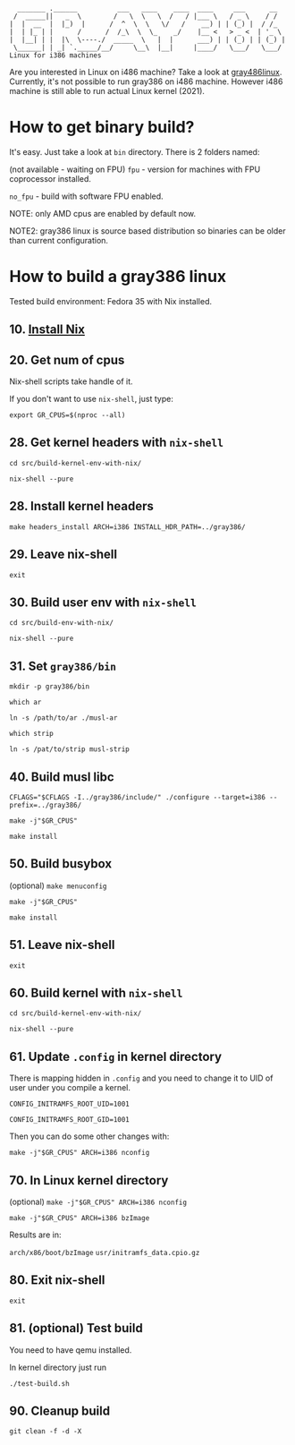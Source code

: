 ```
  _______ .______          ___   ____    ____  ____     ___      __   
 /  _____||   _  \        /   \  \   \  /   / |___ \   / _ \    / /   
|  |  __  |  |_)  |      /  ^  \  \   \/   /    __) | | (_) |  / /_   
|  | |_ | |      /      /  /_\  \  \_    _/    |__ <   > _ <  | '_ \  
|  |__| | |  |\  \----./  _____  \   |  |      ___) | | (_) | | (_) | 
 \______| | _| `._____/__/     \__\  |__|     |____/   \___/   \___/  
Linux for i386 machines
```

Are you interested in Linux on i486 machine? Take a look at [gray486linux](https://github.com/marmolak/gray486linux). Currently, it's not possible to run gray386 on i486 machine. However i486
machine is still able to run actual Linux kernel (2021).


How to get binary build?
========================
It's easy. Just take a look at `bin` directory. There is 2 folders named:

(not available - waiting on FPU) `fpu` - version for machines with FPU coprocessor installed.

`no_fpu` - build with software FPU enabled.

NOTE: only AMD cpus are enabled by default now.

NOTE2: gray386 linux is source based distribution so binaries can be older than
current configuration.


How to build a gray386 linux
============================

Tested build environment:
Fedora 35 with Nix installed.

**10.** [Install Nix](https://nixos.org/manual/nix/stable/#sect-multi-user-installation)
----------------------------------------------------------------------------------------


**20.** Get num of cpus
-----------------------

Nix-shell scripts take handle of it.

If you don't want to use `nix-shell`, just type:

`export GR_CPUS=$(nproc --all)`


**28.** Get kernel headers with `nix-shell`
-------------------------------------------

`cd src/build-kernel-env-with-nix/`

`nix-shell --pure`


**28.** Install kernel headers
------------------------------

`make headers_install ARCH=i386 INSTALL_HDR_PATH=../gray386/`


**29.** Leave nix-shell
-----------------------

`exit`


**30.** Build user env with `nix-shell`
---------------------------------------

`cd src/build-env-with-nix/`

`nix-shell --pure`


**31.** Set `gray386/bin`
-------------------------

`mkdir -p gray386/bin`

`which ar`

`ln -s /path/to/ar ./musl-ar`

`which strip`

`ln -s /pat/to/strip musl-strip`


**40.** Build musl libc
-----------------------

`CFLAGS="$CFLAGS -I../gray386/include/" ./configure --target=i386 --prefix=../gray386/`

`make -j"$GR_CPUS"`

`make install`


**50.** Build busybox
---------------------

(optional) `make menuconfig`

`make -j"$GR_CPUS"`

`make install`


**51.** Leave nix-shell
-----------------------

`exit`


**60.** Build kernel with `nix-shell`
-------------------------------------

`cd src/build-kernel-env-with-nix/`

`nix-shell --pure`


**61.** Update `.config` in kernel directory
--------------------------------------------

There is mapping hidden in `.config` and you need to change it
to UID of user under you compile a kernel.

`CONFIG_INITRAMFS_ROOT_UID=1001`

`CONFIG_INITRAMFS_ROOT_GID=1001`

Then you can do some other changes with:

`make -j"$GR_CPUS" ARCH=i386 nconfig`


**70.** In Linux kernel directory
---------------------------------

(optional) `make -j"$GR_CPUS" ARCH=i386 nconfig`

`make -j"$GR_CPUS" ARCH=i386 bzImage`

Results are in:

`arch/x86/boot/bzImage`
`usr/initramfs_data.cpio.gz`


**80.** Exit nix-shell
----------------------

`exit`

**81.** (optional) Test build
-----------------------------

You need to have qemu installed.

In kernel directory just run

`./test-build.sh`


**90.** Cleanup build
---------------------

`git clean -f -d -X`
